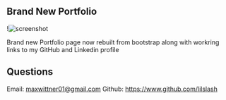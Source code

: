 ## Brand New Portfolio

!![screenshot](imgs/site.png)  

Brand new Portfolio page now rebuilt from bootstrap along with workring links to my GitHub and Linkedin profile



## Questions

Email: maxwittner01@gmail.com
Github: https://www.github.com/lilslash

    